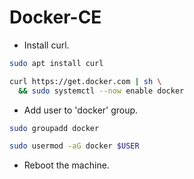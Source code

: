 # Docker-CE

- Install curl.

```sh
sudo apt install curl

curl https://get.docker.com | sh \
  && sudo systemctl --now enable docker
```

- Add user to 'docker' group.

```sh
sudo groupadd docker

sudo usermod -aG docker $USER
```

- Reboot the machine.
